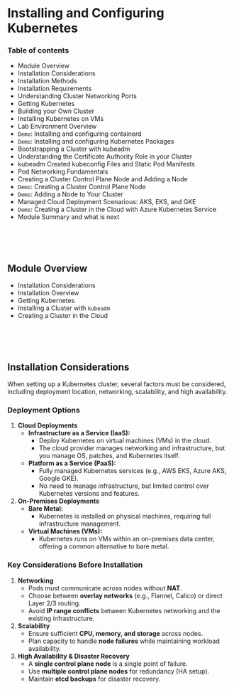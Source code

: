 # Installing and Configuring Kubernetes

### Table of contents
  - Module Overview
  - Installation Considerations
  - Installation Methods
  - Installation Requirements
  - Understanding Cluster Networking Ports
  - Getting Kubernetes
  - Building your Own Cluster
  - Installing Kubernetes on VMs
  - Lab Environment Overview
  - `Demo`: Installing and configuring containerd
  - `Demo`: Installing and configuring Kubernetes Packages
  - Bootstrapping a Cluster with kubeadm
  - Understanding the Certificate Authority Role in your Cluster
  - kubeadm Created kubeconfig Files and Static Pod Manifests
  - Pod Networking Fundamentals
  - Creating a Cluster Control Plane Node and Adding a Node
  - `Demo`: Creating a Cluster Control Plane Node
  - `Demo`: Adding a Node to Your Cluster
  - Managed Cloud Deployment Scenarious: AKS, EKS, and GKE
  - `Demo`: Creating a Cluster in the Cloud with Azure Kubernetes Service
  - Module Summary and what is next


<br><br><br>


## Module Overview
- Installation Considerations
- Installation Overview
- Getting Kubernetes
- Installing a Cluster with `kubeadm`
- Creating a Cluster in the Cloud



<br><br><br>



## Installation Considerations
When setting up a Kubernetes cluster, several factors must be considered, including deployment location, networking, scalability, and high availability.  

### **Deployment Options**  
1. **Cloud Deployments**  
   - **Infrastructure as a Service (IaaS):**  
     - Deploy Kubernetes on virtual machines (VMs) in the cloud.  
     - The cloud provider manages networking and infrastructure, but you manage OS, patches, and Kubernetes itself.  
   - **Platform as a Service (PaaS):**  
     - Fully managed Kubernetes services (e.g., AWS EKS, Azure AKS, Google GKE).  
     - No need to manage infrastructure, but limited control over Kubernetes versions and features.  
2. **On-Premises Deployments**  
   - **Bare Metal:**  
     - Kubernetes is installed on physical machines, requiring full infrastructure management.  
   - **Virtual Machines (VMs):**  
     - Kubernetes runs on VMs within an on-premises data center, offering a common alternative to bare metal.  

### **Key Considerations Before Installation**  
1. **Networking**  
   - Pods must communicate across nodes without **NAT**.  
   - Choose between **overlay networks** (e.g., Flannel, Calico) or direct Layer 2/3 routing.  
   - Avoid **IP range conflicts** between Kubernetes networking and the existing infrastructure.  
2. **Scalability**  
   - Ensure sufficient **CPU, memory, and storage** across nodes.  
   - Plan capacity to handle **node failures** while maintaining workload availability.  
3. **High Availability & Disaster Recovery**  
   - A **single control plane node** is a single point of failure.  
   - Use **multiple control plane nodes** for redundancy (HA setup).  
   - Maintain **etcd backups** for disaster recovery.  



<br><br><br>



